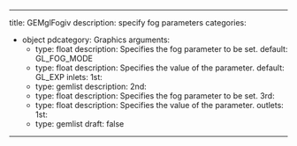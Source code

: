 
---
title: GEMglFogiv
description: specify fog parameters
categories:
  - object
pdcategory: Graphics
arguments:
    - type: float
      description: Specifies the fog parameter to be set.
      default: GL_FOG_MODE
    - type: float
      description: Specifies the value of the parameter.
      default: GL_EXP
inlets:
  1st:
    - type: gemlist
      description:
  2nd:
    - type: float
      description: Specifies the fog parameter to be set.
  3rd:
    - type: float
      description: Specifies the value of the parameter.
outlets:
  1st:
    - type: gemlist
draft: false
---

